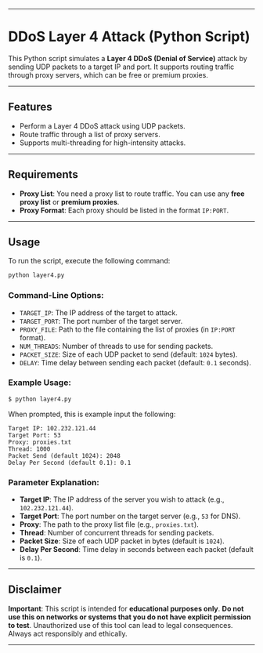 
---

# DDoS Layer 4 Attack (Python Script)

This Python script simulates a **Layer 4 DDoS (Denial of Service)** attack by sending UDP packets to a target IP and port. It supports routing traffic through proxy servers, which can be free or premium proxies. 

---

## Features
- Perform a Layer 4 DDoS attack using UDP packets.
- Route traffic through a list of proxy servers.
- Supports multi-threading for high-intensity attacks.

---

## Requirements
- **Proxy List**: You need a proxy list to route traffic. You can use any **free proxy list** or **premium proxies**.
- **Proxy Format**: Each proxy should be listed in the format `IP:PORT`.

---

## Usage

To run the script, execute the following command:

```bash
python layer4.py
```

### Command-Line Options:
- `TARGET_IP`: The IP address of the target to attack.
- `TARGET_PORT`: The port number of the target server.
- `PROXY_FILE`: Path to the file containing the list of proxies (in `IP:PORT` format).
- `NUM_THREADS`: Number of threads to use for sending packets.
- `PACKET_SIZE`: Size of each UDP packet to send (default: `1024` bytes).
- `DELAY`: Time delay between sending each packet (default: `0.1` seconds).

### Example Usage:

```bash
$ python layer4.py
```

When prompted, this is example input the following:

```
Target IP: 102.232.121.44
Target Port: 53
Proxy: proxies.txt
Thread: 1000
Packet Send (default 1024): 2048
Delay Per Second (default 0.1): 0.1
```

### Parameter Explanation:
- **Target IP**: The IP address of the server you wish to attack (e.g., `102.232.121.44`).
- **Target Port**: The port number on the target server (e.g., `53` for DNS).
- **Proxy**: The path to the proxy list file (e.g., `proxies.txt`).
- **Thread**: Number of concurrent threads for sending packets.
- **Packet Size**: Size of each UDP packet in bytes (default is `1024`).
- **Delay Per Second**: Time delay in seconds between each packet (default is `0.1`).

---

## Disclaimer

**Important**: This script is intended for **educational purposes only**. **Do not use this on networks or systems that you do not have explicit permission to test**. Unauthorized use of this tool can lead to legal consequences. Always act responsibly and ethically.

---
